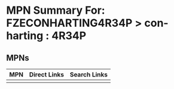 



# MPN Summary For: FZECONHARTING4R34P > con-harting : 4R34P

## MPNs
  

|MPN|Direct Links|Search Links|
| :--- | :--- | :--- |
||||

